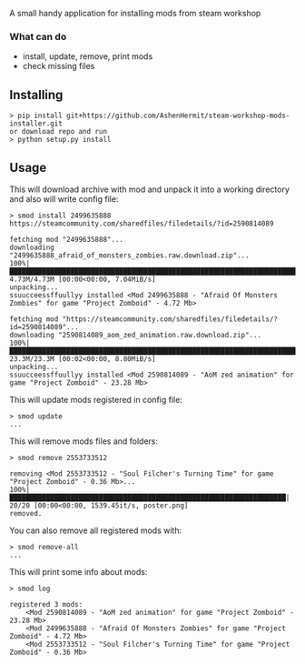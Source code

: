 A small handy application for installing mods from steam workshop

### What can do
* install, update, remove, print mods
* check missing files

## Installing
```
> pip install git+https://github.com/AshenHermit/steam-workshop-mods-installer.git
or download repo and run
> python setup.py install
```

## Usage
This will download archive with mod and unpack it into a working directory and also will write config file:
```
> smod install 2499635888 https://steamcommunity.com/sharedfiles/filedetails/?id=2590814089

fetching mod "2499635888"...
downloading "2499635888_afraid_of_monsters_zombies.raw.download.zip"...
100%|████████████████████████████████████████████████████████████████████████████| 4.73M/4.73M [00:00<00:00, 7.04MiB/s]
unpacking...
ssuucceessffuullyy installed <Mod 2499635888 - "Afraid Of Monsters Zombies" for game "Project Zomboid" - 4.72 Mb>

fetching mod "https://steamcommunity.com/sharedfiles/filedetails/?id=2590814089"...
downloading "2590814089_aom_zed_animation.raw.download.zip"...
100%|████████████████████████████████████████████████████████████████████████████| 23.3M/23.3M [00:02<00:00, 8.80MiB/s]
unpacking...
ssuucceessffuullyy installed <Mod 2590814089 - "AoM zed animation" for game "Project Zomboid" - 23.28 Mb>
```

This will update mods registered in config file:
```
> smod update
...
```

This will remove mods files and folders:
```
> smod remove 2553733512

removing <Mod 2553733512 - "Soul Filcher's Turning Time" for game "Project Zomboid" - 0.36 Mb>...
100%|████████████████████████████████████████████████████████████████████| 20/20 [00:00<00:00, 1539.45it/s, poster.png]
removed.
```

You can also remove all registered mods with:
```
> smod remove-all
...
```

This will print some info about mods:
```
> smod log

registered 3 mods:
    <Mod 2590814089 - "AoM zed animation" for game "Project Zomboid" - 23.28 Mb>
    <Mod 2499635888 - "Afraid Of Monsters Zombies" for game "Project Zomboid" - 4.72 Mb>
    <Mod 2553733512 - "Soul Filcher's Turning Time" for game "Project Zomboid" - 0.36 Mb>

```